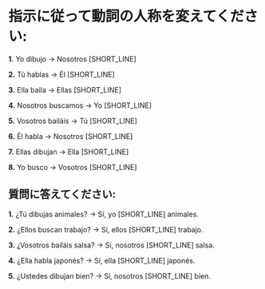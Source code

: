# 指示に従って動詞の人称を変えてください:

**1.** Yo dibujo → Nosotros [SHORT_LINE]

**2.** Tú hablas → Él [SHORT_LINE]

**3.** Ella baila → Ellas [SHORT_LINE]

**4.** Nosotros buscamos → Yo [SHORT_LINE]

**5.** Vosotros bailáis → Tú [SHORT_LINE]

**6.** Él habla → Nosotros [SHORT_LINE]

**7.** Ellas dibujan → Ella [SHORT_LINE]

**8.** Yo busco → Vosotros [SHORT_LINE]

## 質問に答えてください:

**1.** ¿Tú dibujas animales? → Sí, yo [SHORT_LINE] animales.

**2.** ¿Ellos buscan trabajo? → Sí, ellos [SHORT_LINE] trabajo.

**3.** ¿Vosotros bailáis salsa? → Sí, nosotros [SHORT_LINE] salsa.

**4.** ¿Ella habla japonés? → Sí, ella [SHORT_LINE] japonés.

**5.** ¿Ustedes dibujan bien? → Sí, nosotros [SHORT_LINE] bien.